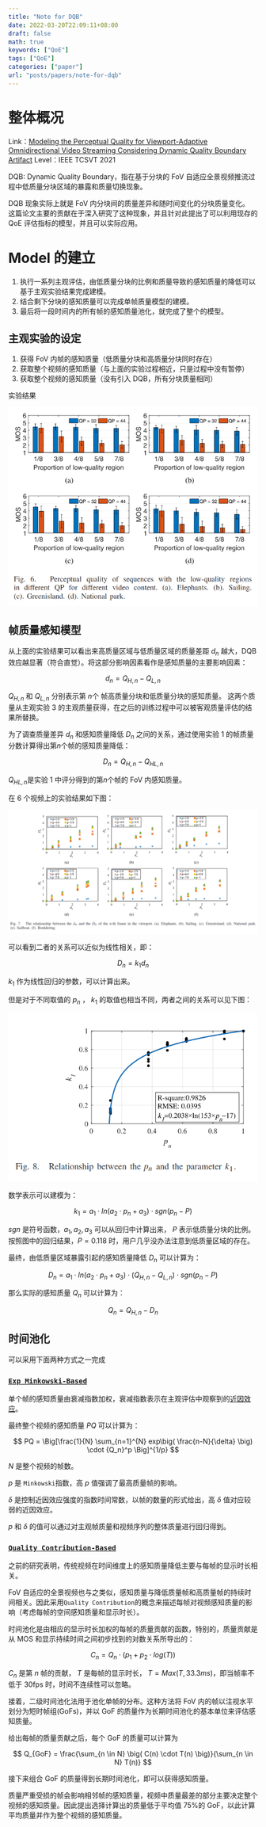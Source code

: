 ```yaml
---
title: "Note for DQB"
date: 2022-03-20T22:09:11+08:00
draft: false
math: true
keywords: ["QoE"]
tags: ["QoE"]
categories: ["paper"]
url: "posts/papers/note-for-dqb"
---
```


# 整体概况

Link：[Modeling the Perceptual Quality for Viewport-Adaptive Omnidirectional Video Streaming Considering Dynamic Quality Boundary Artifact](https://ieeexplore.ieee.org/document/9317771)
Level：IEEE TCSVT 2021

DQB: Dynamic Quality Boundary，指在基于分块的 FoV 自适应全景视频推流过程中低质量分块区域的暴露和质量切换现象。

DQB 现象实际上就是 FoV 内分块间的质量差异和随时间变化的分块质量变化。
这篇论文主要的贡献在于深入研究了这种现象，并且针对此提出了可以利用现存的 QoE 评估指标的模型，并且可以实际应用。

# Model 的建立

1. 执行一系列主观评估，由低质量分块的比例和质量导致的感知质量的降低可以基于主观实验结果完成建模。
2. 结合剩下分块的感知质量可以完成单帧质量模型的建模。
3. 最后将一段时间内的所有帧的感知质量池化，就完成了整个的模型。

## 主观实验的设定

1. 获得 FoV 内帧的感知质量（低质量分块和高质量分块同时存在）
2. 获取整个视频的感知质量（与上面的实验过程相近，只是过程中没有暂停）
3. 获取整个视频的感知质量（没有引入 DQB，所有分块质量相同）

实验结果

![quality-with-different-proportion-low-quality](https://raw.githubusercontent.com/ayamir/blog-imgs/main/quality-with-different-proportion-low-quality.png)

## 帧质量感知模型

从上面的实验结果可以看出来高质量区域与低质量区域的质量差距 $d_n$ 越大，DQB 效应越显著（符合直觉）。将这部分影响因素看作是感知质量的主要影响因素：

$$
d_n = Q_{H, n} - Q_{L, n}
$$

$Q_{H, n}$ 和 $Q_{L, n}$ 分别表示第 $n$个 帧高质量分块和低质量分块的感知质量。
这两个质量从主观实验 3 的主观质量获得，在之后的训练过程中可以被客观质量评估的结果所替换。

为了调查质量差异 $d_n$ 和感知质量降低 $D_n$ 之间的关系，通过使用实验 1 的帧质量分数计算得出第$n$个帧的感知质量降低：

$$
D_n = Q_{H, n} - Q_{HL, n}
$$

$Q_{HL, n}$是实验 1 中评分得到的第$n$个帧的 FoV 内感知质量。

在 6 个视频上的实验结果如下图：

![relationship-with-Dn-and-dn](https://raw.githubusercontent.com/ayamir/blog-imgs/main/relationship-with-Dn-and-dn.png)

可以看到二者的关系可以近似为线性相关，即：

$$
D_n = k_1 d_n
$$

$k_1$ 作为线性回归的参数，可以计算出来。

但是对于不同取值的 $p_n$ ， $k_1$ 的取值也相当不同，两者之间的关系可以见下图：

![relationship-with-pn-and-k1](https://raw.githubusercontent.com/ayamir/blog-imgs/main/relationship-with-pn-and-k1.png)

数学表示可以建模为：

$$
k_1 = a_1 \cdot ln(a_2 \cdot p_n + a_3) \cdot sgn(p_n - P)
$$

$sgn$ 是符号函数，$a_1, a_2, a_3$ 可以从回归中计算出来， $P$ 表示低质量分块的比例。按照图中的回归结果，$P = 0.118$ 时，用户几乎没办法注意到低质量区域的存在。

最终，由低质量区域暴露引起的感知质量降低 $D_n$ 可以计算为：

$$
D_n = a_1 \cdot ln(a_2 \cdot p_n + a_3) \cdot (Q_{H, n} - Q_{L, n}) \cdot sgn(p_n - P)
$$

那么实际的感知质量 $Q_n$ 可以计算为：

$$
Q_n = Q_{H, n} - D_n
$$

## 时间池化

可以采用下面两种方式之一完成

### [`Exp Minkowski-Based`](https://ieeexplore.ieee.org/document/6603210)

单个帧的感知质量由衰减指数加权，衰减指数表示在主观评估中观察到的[近因效应](https://www.spiedigitallibrary.org/conference-proceedings-of-spie/3299/1/Viewer-response-to-time-varying-video-quality/10.1117/12.320109.short?SSO=1)。

最终整个视频的感知质量 $PQ$ 可以计算为：

$$
PQ = \Big[\frac{1}{N} \sum_{n=1}^{N} exp\big( \frac{n-N}{\delta} \big) \cdot {Q_n}^p \Big]^{1/p}
$$

$N$ 是整个视频的帧数。

$p$ 是 `Minkowski`指数，高 $p$ 值强调了最高质量帧的影响。

$\delta$ 是控制近因效应强度的指数时间常数，以帧的数量的形式给出，高 $\delta$ 值对应较弱的近因效应。

$p$ 和 $\delta$ 的值可以通过对主观帧质量和视频序列的整体质量进行回归得到。

### [`Quality Contribution-Based`](https://ieeexplore.ieee.org/document/6235989)

之前的研究表明，传统视频在时间维度上的感知质量降低主要与每帧的显示时长相关。

FoV 自适应的全景视频也与之类似，感知质量与降低质量帧和高质量帧的持续时间相关。因此采用`Quality Contribution`的概念来描述每帧对视频感知质量的影响（考虑每帧的空间感知质量和显示时长）。

时间池化是由相应的显示时长加权的每帧的质量贡献的函数，特别的，质量贡献是从 MOS 和显示持续时间之间初步找到的对数关系所导出的：

$$
C_n = Q_n \cdot (p_1 + p_2 \cdot log(T))
$$

$C_n$ 是第 $n$ 帧的贡献， $T$ 是每帧的显示时长， $T = Max(T, 33.3ms)$，即当帧率不低于 30fps 时，时间不连续性可以忽略。

接着，二级时间池化法用于池化单帧的分布。这种方法将 FoV 内的帧以注视水平划分为短时帧组(GoFs)，并以 GoF 的质量作为长期时间池化的基本单位来评估感知质量。

给出每帧的质量贡献之后，每个 GoF 的质量可以计算为

$$
Q_{GoF} = \frac{\sum_{n \in N} \big( C(n) \cdot T(n) \big)}{\sum_{n \in N} T(n)}
$$

接下来组合 GoF 的质量得到长期时间池化，即可以获得感知质量。

质量严重受损的帧会影响相邻帧的感知质量，视频中质量最差的部分主要决定整个视频的感知质量。因此提出选择计算出的质量低于平均值 75%的 GoF，以此计算平均质量并作为整个视频的感知质量。
